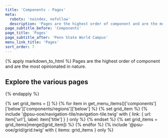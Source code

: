 ```yaml
---
title: 'Components - Pages'
meta:
  robots: 'noindex, nofollow'
  description: 'Pages are the highest order of component and are the most opinionated in nature.'
page_subtitle_before: 'Components'
page_title: 'Pages'
page_subtitle_after: 'Penn State World Campus'
menu_link_title: 'Pages'
sort_order: 7
---
```


{% apply markdown_to_html %}
Pages are the highest order of component and are the most opinionated in nature.

## Explore the various pages
{% endapply %}

{% set grid_items = [] %}
{% for item in get_menu_items()['components']['below']['components/regions']['below'] %}
{% set grid_item %}
{% include '@psu-ooe/navigation-tile/navigation-tile.twig' with {
link: { url: item['url'], label: item['title'] }
} only %}
{% endset %}
{% set grid_items = grid_items|merge([grid_item]) %}
{% endfor %}
{% include '@psu-ooe/grid/grid.twig' with {
items: grid_items
} only %}

